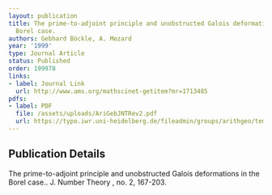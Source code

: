 ```yaml
---
layout: publication
title: The prime-to-adjoint principle and unobstructed Galois deformations in the
  Borel case.
authors: Gebhard Böckle, A. Mezard
year: '1999'
type: Journal Article
status: Published
order: 199978
links:
- label: Journal Link
  url: http://www.ams.org/mathscinet-getitem?mr=1713485
pdfs:
- label: PDF
  file: /assets/uploads/AriGebJNTRev2.pdf
  url: https://typo.iwr.uni-heidelberg.de/fileadmin/groups/arithgeo/templates/data/Gebhard_Boeckle/AriGebJNTRev2.pdf
---
```


## Publication Details

The prime-to-adjoint principle and unobstructed Galois deformations in the Borel case.. J. Number Theory , no. 2, 167-203.

